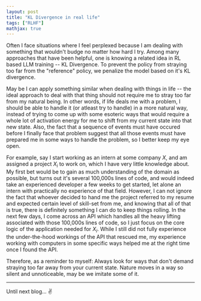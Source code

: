 ```yaml
---
layout: post
title: "KL Divergence in real life"
tags: ["RLHF"]
mathjax: true
---
```


Often I face situations where I feel perplexed because I am dealing with something that wouldn't budge no matter how hard I try. Among many approaches that have been helpful, one is knowing
a related idea in RL based LLM training -- KL Divergence. To prevent the policy from straying too far from the "reference" policy, we penalize the model based on it's KL divergence.

May be I can apply something similar when dealing with things in life -- the ideal approach to deal with that thing should not require me to stray too far from my natural being. In other words,
if life deals me with a problem, I should be able to handle it (or atleast try to handle) in a more natural way, instead of trying to come up with some esoteric ways that would require a whole
lot of activation energy for me to shift from my current state into that new state. Also, the fact that a sequence of events must have occured before I finally face that problem suggest that all those events must have
prepared me in some ways to handle the problem, so I better keep my eye open.

For example, say I start working as an intern at some company $X$, and am assigned a project $X_i$ to work on, which I have very little knowledge about. My first bet would be to gain as much
understanding of the domain as possible, but turns out it's several 100,000s lines of code, and would indeed take an experienced developer a few weeks to get started, let alone an intern with 
practically no experience of that field. However, I can not ignore the fact that whoever decided to hand me the project referred to my resume and expected certain level of skill-set from me,
and knowing that all of that is true, there is definitely something I can do to keep things rolling. In the next few days, I come across an API which handles all the heavy lifting associated with those 100,000s
lines of code, so I just focus on the core logic of the application needed for $X_i$. While I still did not fully experience the under-the-hood workings of the API that rescued me, my experience
working with computers in some specific ways helped me at the right time once I found the API. 

Therefore, as a reminder to myself: Always look for ways that don't demand straying too far away from your current state. Nature moves in a way so silent and unnoticeable, may be we imitate
some of it.

---

Until next blog... :v:
